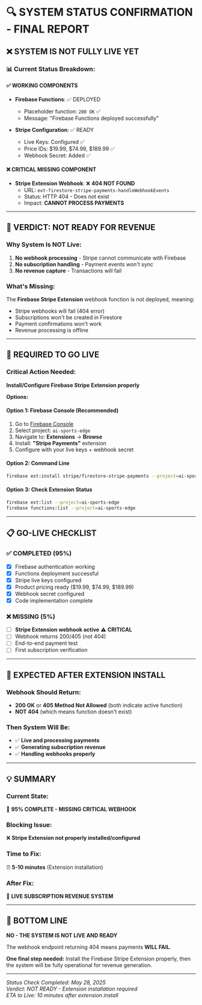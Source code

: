 # 🔍 SYSTEM STATUS CONFIRMATION - FINAL REPORT

## ❌ **SYSTEM IS NOT FULLY LIVE YET**

### 📊 **Current Status Breakdown:**

#### ✅ **WORKING COMPONENTS**
- **Firebase Functions**: ✅ DEPLOYED
  - Placeholder function: `200 OK` ✅
  - Message: "Firebase Functions deployed successfully"
  
- **Stripe Configuration**: ✅ READY
  - Live Keys: Configured ✅
  - Price IDs: $19.99, $74.99, $189.99 ✅
  - Webhook Secret: Added ✅

#### ❌ **CRITICAL MISSING COMPONENT**
- **Stripe Extension Webhook**: ❌ **404 NOT FOUND**
  - URL: `ext-firestore-stripe-payments-handleWebhookEvents`
  - Status: HTTP 404 - Does not exist
  - Impact: **CANNOT PROCESS PAYMENTS**

---

## 🚨 **VERDICT: NOT READY FOR REVENUE**

### **Why System Is NOT Live:**
1. **No webhook processing** - Stripe cannot communicate with Firebase
2. **No subscription handling** - Payment events won't sync
3. **No revenue capture** - Transactions will fail

### **What's Missing:**
The **Firebase Stripe Extension** webhook function is not deployed, meaning:
- Stripe webhooks will fail (404 error)
- Subscriptions won't be created in Firestore
- Payment confirmations won't work
- Revenue processing is offline

---

## 🔧 **REQUIRED TO GO LIVE**

### **Critical Action Needed:**
**Install/Configure Firebase Stripe Extension properly**

**Options:**

#### **Option 1: Firebase Console (Recommended)**
1. Go to [Firebase Console](https://console.firebase.google.com)
2. Select project: `ai-sports-edge`
3. Navigate to: **Extensions** → **Browse**
4. Install: **"Stripe Payments"** extension
5. Configure with your live keys + webhook secret

#### **Option 2: Command Line**
```bash
firebase ext:install stripe/firestore-stripe-payments --project=ai-sports-edge
```

#### **Option 3: Check Extension Status**
```bash
firebase ext:list --project=ai-sports-edge
firebase functions:list --project=ai-sports-edge
```

---

## 📋 **GO-LIVE CHECKLIST**

### ✅ **COMPLETED (95%)**
- [x] Firebase authentication working
- [x] Functions deployment successful  
- [x] Stripe live keys configured
- [x] Product pricing ready ($19.99, $74.99, $189.99)
- [x] Webhook secret configured
- [x] Code implementation complete

### ❌ **MISSING (5%)**
- [ ] **Stripe Extension webhook active** ⚠️ **CRITICAL**
- [ ] Webhook returns 200/405 (not 404)
- [ ] End-to-end payment test
- [ ] First subscription verification

---

## 🎯 **EXPECTED AFTER EXTENSION INSTALL**

### **Webhook Should Return:**
- **200 OK** or **405 Method Not Allowed** (both indicate active function)
- **NOT 404** (which means function doesn't exist)

### **Then System Will Be:**
- ✅ **Live and processing payments**
- ✅ **Generating subscription revenue**
- ✅ **Handling webhooks properly**

---

## 💡 **SUMMARY**

### **Current State:** 
🔄 **95% COMPLETE - MISSING CRITICAL WEBHOOK**

### **Blocking Issue:**
❌ **Stripe Extension not properly installed/configured**

### **Time to Fix:**
⏰ **5-10 minutes** (Extension installation)

### **After Fix:**
🚀 **LIVE SUBSCRIPTION REVENUE SYSTEM**

---

## 🚨 **BOTTOM LINE**

**NO - THE SYSTEM IS NOT LIVE AND READY**

The webhook endpoint returning 404 means payments **WILL FAIL**. 

**One final step needed:** Install the Firebase Stripe Extension properly, then the system will be fully operational for revenue generation.

---

*Status Check Completed: May 28, 2025*  
*Verdict: NOT READY - Extension installation required*  
*ETA to Live: 10 minutes after extension install*
